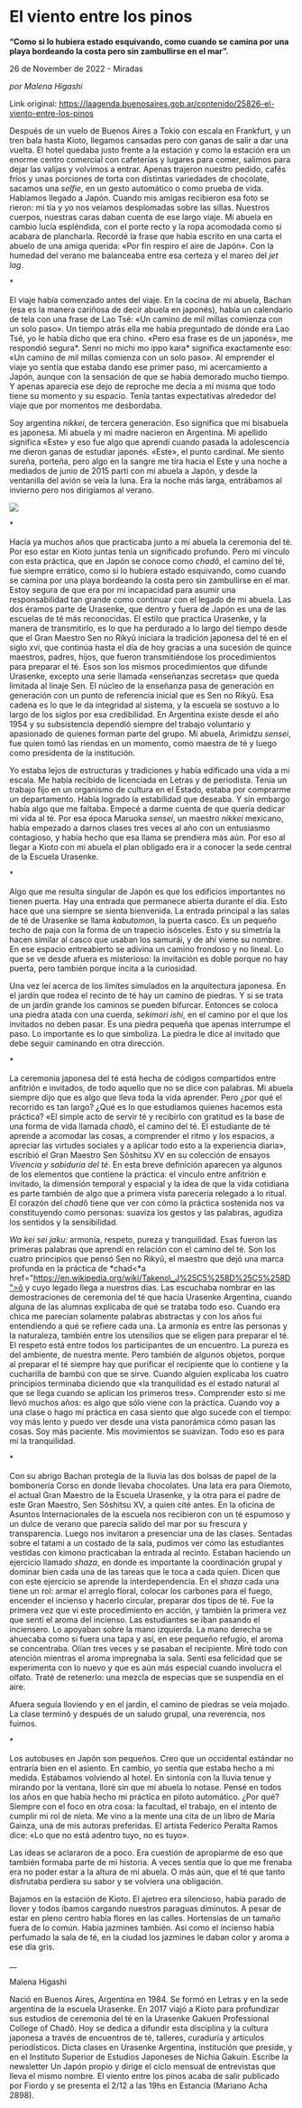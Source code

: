 # El viento entre los pinos

**“Como si lo hubiera estado esquivando, como cuando se camina por una playa bordeando la costa pero sin zambullirse en el mar”.**

26 de November de 2022 - Miradas

_por Malena Higashi_

Link original: https://laagenda.buenosaires.gob.ar/contenido/25826-el-viento-entre-los-pinos



Después de un vuelo de Buenos Aires a Tokio con escala en Frankfurt, y un tren bala hasta Kioto, llegamos cansadas pero con ganas de salir a dar una vuelta. El hotel quedaba justo frente a la estación y como la estación era un enorme centro comercial con cafeterías y lugares para comer, salimos para dejar las valijas y volvimos a entrar. Apenas trajeron nuestro pedido, cafés fríos y unas porciones de torta con distintas variedades de chocolate, sacamos una *selfie*, en un gesto automático o como prueba de vida. Habíamos llegado a Japón. Cuando mis amigas recibieron esa foto se rieron: mi tía y yo nos veíamos desplomadas sobre las sillas. Nuestros cuerpos, nuestras caras daban cuenta de ese largo viaje. Mi abuela en cambio lucía espléndida, con el porte recto y la ropa acomodada como si acabara de plancharla. Recordé la frase que había escrito en una carta el abuelo de una amiga querida: «Por fin respiro el aire de Japón». Con la humedad del verano me balanceaba entre esa certeza y el mareo del *jet lag*.




\*




El viaje había comenzado antes del viaje. En la cocina de mi abuela, Bachan (esa es la manera cariñosa de decir abuela en japonés), había un calendario de tela con una frase de Lao Tsé: «Un camino de mil millas comienza con un solo paso». Un tiempo atrás ella me había preguntado de dónde era Lao Tsé, yo le había dicho que era chino. «Pero esa frase es de un japonés», me respondió segura*. Senri no michi mo ippo kara* significa exactamente eso: «Un camino de mil millas comienza con un solo paso». Al emprender el viaje yo sentía que estaba dando ese primer paso, mi acercamiento a Japón, aunque con la sensación de que se había demorado mucho tiempo. Y apenas aparecía ese dejo de reproche me decía a mí misma que todo tiene su momento y su espacio. Tenía tantas expectativas alrededor del viaje que por momentos me desbordaba.




Soy argentina *nikkei*, de tercera generación. Eso significa que mi bisabuela es japonesa. Mi abuela y mi madre nacieron en Argentina. Mi apellido significa «Este» y eso fue algo que aprendí cuando pasada la adolescencia me dieron ganas de estudiar japonés. «Este», el punto cardinal. Me siento sureña, porteña, pero algo en la sangre me tira hacia el Este y una noche a mediados de junio de 2015 partí con mi abuela a Japón, y desde la ventanilla del avión se veía la luna. Era la noche más larga, entrábamos al invierno pero nos dirigíamos al verano.




![](https://cdn.feater.me/files/images/691359/f454f6d9-f15d-40d3-8dc5-ae62bf653187.jpeg)




\*




Hacía ya muchos años que practicaba junto a mi abuela la ceremonia del té. Por eso estar en Kioto juntas tenía un significado profundo. Pero mi vínculo con esta práctica, que en Japón se conoce como *chad​​ô*, el camino del té, fue siempre errático, como si lo hubiera estado esquivando, como cuando se camina por una playa bordeando la costa pero sin zambullirse en el mar. Estoy segura de que era por mi incapacidad para asumir una responsabilidad tan grande como continuar con el legado de mi abuela. Las dos éramos parte de Urasenke, que dentro y fuera de Japón es una de las escuelas de té más reconocidas. El estilo que practica Urasenke, y la manera de transmitirlo, es lo que ha perdurado a lo largo del tiempo desde que el Gran Maestro Sen no Rikyû iniciara la tradición japonesa del té en el siglo xvi, que continúa hasta el día de hoy gracias a una sucesión de quince maestros, padres, hijos, que fueron transmitiéndose los procedimientos para preparar el té. Esos son los mismos procedimientos que difunde Urasenke, excepto una serie llamada «enseñanzas secretas» que queda limitada al linaje Sen. El núcleo de la enseñanza pasa de generación en generación con un punto de referencia inicial que es Sen no Rikyû. Esa cadena es lo que le da integridad al sistema, y la escuela se sostuvo a lo largo de los siglos por esa credibilidad. En Argentina existe desde el año 1954 y su subsistencia dependió siempre del trabajo voluntario y apasionado de quienes forman parte del grupo. Mi abuela, Arimidzu *sensei*, fue quien tomó las riendas en un momento, como maestra de té y luego como presidenta de la institución.




Yo estaba lejos de estructuras y tradiciones y había edificado una vida a mi escala. Me había recibido de licenciada en Letras y de periodista. Tenía un trabajo fijo en un organismo de cultura en el Estado, estaba por comprarme un departamento. Había logrado la estabilidad que deseaba. Y sin embargo había algo que me faltaba. Empecé a darme cuenta de que quería dedicar mi vida al té. Por esa época Maruoka *sensei*, un maestro *nikkei* mexicano, había empezado a darnos clases tres veces al año con un entusiasmo contagioso, y había hecho que esa llama se prendiera más aún. Por eso al llegar a Kioto con mi abuela el plan obligado era ir a conocer la sede central de la Escuela Urasenke.




\*




Algo que me resulta singular de Japón es que los edificios importantes no tienen puerta. Hay una entrada que permanece abierta durante el día. Esto hace que una siempre se sienta bienvenida. La entrada principal a las salas de té de Urasenke se llama *kabutomon*, la puerta casco. Es un pequeño techo de paja con la forma de un trapecio isósceles. Esto y su simetría la hacen similar al casco que usaban los samurái, y de ahí viene su nombre. En ese espacio entreabierto se adivina un camino frondoso y no lineal. Lo que se ve desde afuera es misterioso: la invitación es doble porque no hay puerta, pero también porque incita a la curiosidad.




Una vez leí acerca de los límites simulados en la arquitectura japonesa. En el jardín que rodea el recinto de té hay un camino de piedras. Y si se trata de un jardín grande los caminos se pueden bifurcar. Entonces se coloca una piedra atada con una cuerda, *sekimori ishi*, en el camino por el que los invitados no deben pasar. Es una piedra pequeña que apenas interrumpe el paso. Lo importante es lo que simboliza. La piedra le dice al invitado que debe seguir caminando en otra dirección.




\*




La ceremonia japonesa del té está hecha de códigos compartidos entre anfitrión e invitados, de todo aquello que no se dice con palabras. Mi abuela siempre dijo que es algo que lleva toda la vida aprender. Pero ¿por qué el recorrido es tan largo? ¿Qué es lo que estudiamos quienes hacemos esta práctica? «El simple acto de servir té y recibirlo con gratitud es la base de una forma de vida llamada *chad*​​ô, el camino del té. El estudiante de té aprende a acomodar las cosas, a comprender el ritmo y los espacios, a apreciar las virtudes sociales y a aplicar todo esto a la experiencia diaria», escribió el Gran Maestro Sen Sôshitsu XV en su colección de ensayos *Vivencia y sabiduría del té*. En esta breve definición aparecen ya algunos de los elementos que contiene la práctica: el vínculo entre anfitrión e invitado, la dimensión temporal y espacial y la idea de que la vida cotidiana es parte también de algo que a primera vista parecería relegado a lo ritual. El corazón del *chad*​​ô tiene que ver con cómo la práctica sostenida nos va constituyendo como personas: suaviza los gestos y las palabras, agudiza los sentidos y la sensibilidad.




*Wa kei sei jaku*: armonía, respeto, pureza y tranquilidad. Esas fueron las primeras palabras que aprendí en relación con el camino del té. Son los cuatro principios que pensó Sen no Rikyû, el maestro que dejó una marca profunda en la práctica de *chad<*a href="https://en.wikipedia.org/wiki/Takeno\_J%25C5%258D%25C5%258D">ô y cuyo legado llega a nuestros días. Las escuchaba nombrar en las demostraciones de ceremonia del té que hacía Urasenke Argentina, cuando alguna de las alumnas explicaba de qué se trataba todo eso. Cuando era chica me parecían solamente palabras abstractas y con los años fui entendiendo a qué se refiere cada una. La armonía es entre las personas y la naturaleza, también entre los utensilios que se eligen para preparar el té. El respeto está entre todos los participantes de un encuentro. La pureza es del ambiente, de nuestra mente. Pero también de algunos objetos, porque al preparar el té siempre hay que purificar el recipiente que lo contiene y la cucharilla de bambú con que se sirve. Cuando alguien explicaba los cuatro principios terminaba diciendo que «la tranquilidad es el estado natural al que se llega cuando se aplican los primeros tres». Comprender esto sí me llevó muchos años: es algo que sólo viene con la práctica. Cuando voy a una clase o hago mi práctica en casa siento que algo sucede con el tiempo: voy más lento y puedo ver desde una vista panorámica cómo pasan las cosas. Soy más paciente. Mis movimientos se suavizan. Todo eso es para mí la tranquilidad.




\*




Con su abrigo Bachan protegía de la lluvia las dos bolsas de papel de la bombonería Corso en donde llevaba chocolates. Una lata era para Oiemoto, el actual Gran Maestro de la Escuela Urasenke, y la otra para el padre de este Gran Maestro, Sen Sôshitsu XV, a quien cité antes. En la oficina de Asuntos Internacionales de la escuela nos recibieron con un té espumoso y un dulce de verano que parecía salido del mar por su frescura y transparencia. Luego nos invitaron a presenciar una de las clases. Sentadas sobre el tatami a un costado de la sala, pudimos ver cómo las estudiantes vestidas con kimono practicaban la entrada al recinto. Estaban haciendo un ejercicio llamado *shaza*, en donde es importante la coordinación grupal y dominar bien cada una de las tareas que le toca a cada quien. Dicen que con este ejercicio se aprende la interdependencia. En el *shaza* cada una tiene un rol: armar el arreglo floral, colocar los carbones para el fuego, encender el incienso y hacerlo circular, preparar dos tipos de té. Fue la primera vez que vi este procedimiento en acción, y también la primera vez que sentí el aroma del incienso. Las estudiantes se iban pasando el inciensero. Lo apoyaban sobre la mano izquierda. La mano derecha se ahuecaba como si fuera una tapa y así, en ese pequeño refugio, el aroma se concentraba. Olían tres veces y se pasaban el recipiente. Miré todo con atención mientras el aroma impregnaba la sala. Sentí esa felicidad que se experimenta con lo nuevo y que es aún más especial cuando involucra el olfato. Traté de retenerlo: una mezcla de especias que se suspendía en el aire.




Afuera seguía lloviendo y en el jardín, el camino de piedras se veía mojado. La clase terminó y después de un saludo grupal, una reverencia, nos fuimos.




\*




Los autobuses en Japón son pequeños. Creo que un occidental estándar no entraría bien en el asiento. En cambio, yo sentía que estaba hecho a mi medida. Estábamos volviendo al hotel. En sintonía con la lluvia tenue y mirando por la ventana, lloré sin que mi abuela lo notase. Pensé en todos los años en que había hecho mi práctica en piloto automático. ¿Por qué? Siempre con el foco en otra cosa: la facultad, el trabajo, en el intento de cumplir mi rol de nieta. Me vino a la mente una cita de un libro de María Gainza, una de mis autoras preferidas. El artista Federico Peralta Ramos dice: «Lo que no está adentro tuyo, no es tuyo».




Las ideas se aclararon de a poco. Era cuestión de apropiarme de eso que también formaba parte de mi historia. A veces sentía que lo que me frenaba era no poder estar a la altura de mi abuela. O más aún, que el té que tanto disfrutaba perdiera su sabor y se volviera una obligación.




Bajamos en la estación de Kioto. El ajetreo era silencioso, había parado de llover y todos íbamos cargando nuestros paraguas diminutos. A pesar de estar en pleno centro había flores en las calles. Hortensias de un tamaño fuera de lo común. Había jazmines también. Así como el incienso había perfumado la sala de té, en la ciudad los jazmines le daban color y aroma a ese día gris.




\_\_




Malena Higashi




Nació en Buenos Aires, Argentina en 1984. Se formó en Letras y en la sede argentina de la escuela Urasenke. En 2017 viajó a Kioto para profundizar sus estudios de ceremonia del té en la Urasenke Gakuen Professional College of Chadô. Hoy se dedica a difundir esta disciplina y la cultura japonesa a través de encuentros de té, talleres, curaduría y artículos periodísticos. Dicta clases en Urasenke Argentina, institución que preside, y en el Instituto Superior de Estudios Japoneses de Nichia Gakuin. Escribe la newsletter Un Japón propio y dirige el ciclo mensual de entrevistas que lleva el mismo nombre. El viento entre los pinos acaba de salir publicado por Fiordo y se presenta el 2/12 a las 19hs en Estancia (Mariano Acha 2898).



